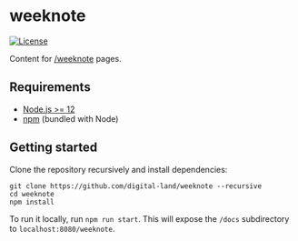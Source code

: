# weeknote

[![License](https://img.shields.io/github/license/mashape/apistatus.svg)](LICENSE)

Content for [/weeknote](https://digital-land.github.io/weeknote) pages.

## Requirements

- [Node.js >= 12](https://nodejs.org/)
- [npm](https://npmjs.com/) (bundled with Node)

## Getting started

Clone the repository recursively and install dependencies:

```
git clone https://github.com/digital-land/weeknote --recursive
cd weeknote
npm install
```

To run it locally, run `npm run start`. This will expose the `/docs` subdirectory to `localhost:8080/weeknote`.
